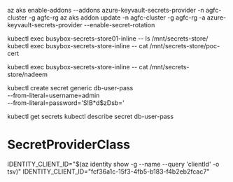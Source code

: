 az aks enable-addons --addons azure-keyvault-secrets-provider -n agfc-cluster -g agfc-rg
az aks addon update -n agfc-cluster -g agfc-rg -a azure-keyvault-secrets-provider --enable-secret-rotation


kubectl exec busybox-secrets-store01-inline -- ls /mnt/secrets-store/
kubectl exec busybox-secrets-store-inline -- cat /mnt/secrets-store/poc-cert

kubectl exec busybox-secrets-store-inline -- cat /mnt/secrets-store/nadeem

kubectl create secret generic db-user-pass \
    --from-literal=username=admin \
    --from-literal=password='S!B\*d$zDsb='

kubectl get secrets
kubectl describe secret db-user-pass

# SecretProviderClass

IDENTITY_CLIENT_ID="$(az identity show -g <resource-group> --name <identity-name> --query 'clientId' -o tsv)"
IDENTITY_CLIENT_ID="fcf36a1c-15f3-4fb5-b183-f4b2eb2fcac7"
